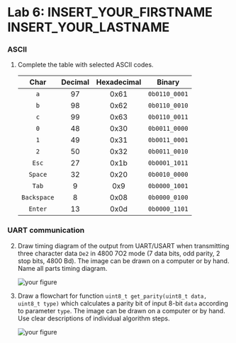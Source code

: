 # Lab 6: INSERT_YOUR_FIRSTNAME INSERT_YOUR_LASTNAME
  
### ASCII

1. Complete the table with selected ASCII codes.

   | **Char** | **Decimal** | **Hexadecimal** | **Binary** |
   | :-: | :-: | :-: | :-: |
   | `a` | 97 | 0x61 | `0b0110_0001` |
   | `b` | 98 | 0x62 | `0b0110_0010`|
   | `c` | 99 | 0x63 | `0b0110_0011` |
   | `0` | 48 | 0x30 | `0b0011_0000` |
   | `1` | 49 | 0x31 | `0b0011_0001` |
   | `2` | 50 | 0x32 | `0b0011_0010` |
   | `Esc` | 27 | 0x1b | `0b0001_1011` |
   | `Space` | 32 | 0x20 | `0b0010_0000` |
   | `Tab` | 9 | 0x9 | `0b0000_1001` |
   | `Backspace` | 8 | 0x08 | `0b0000_0100` |
   | `Enter` | 13 | 0x0d | `0b0000_1101` |

### UART communication

2. Draw timing diagram of the output from UART/USART when transmitting three character data `De2` in 4800 7O2 mode (7 data bits, odd parity, 2 stop bits, 4800&nbsp;Bd). The image can be drawn on a computer or by hand. Name all parts timing diagram.

   ![your figure]()

3. Draw a flowchart for function `uint8_t get_parity(uint8_t data, uint8_t type)` which calculates a parity bit of input 8-bit `data` according to parameter `type`. The image can be drawn on a computer or by hand. Use clear descriptions of individual algorithm steps.

   ![your figure]()